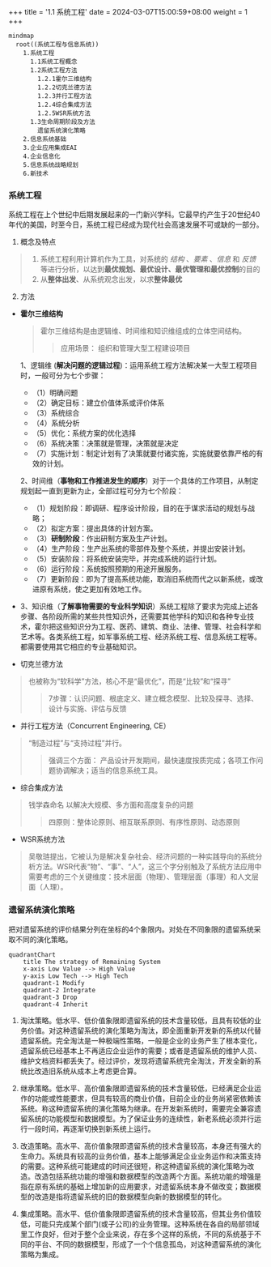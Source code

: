 +++
title = '1.1 系统工程'
date = 2024-03-07T15:00:59+08:00
weight = 1
+++

```mermaid
mindmap
  root((系统工程与信息系统))
    1.系统工程
      1.1系统工程概念
      1.2系统工程方法
        1.2.1霍尔三维结构
        1.2.2切克兰德方法
        1.2.3并行工程方法
        1.2.4综合集成方法
        1.2.5WSR系统方法
      1.3生命周期阶段及方法
        遗留系统演化策略
    2.信息系统基础
    3.企业应用集成EAI
    4.企业信息化
    5.信息系统战略规划
    6.新技术
```

### 系统工程
系统工程在上个世纪中后期发展起来的一门新兴学科。它最早约产生于20世纪40年代的美国，时至今日，系统工程已经成为现代社会高速发展不可或缺的一部分。

1. 概念及特点
> 1. 系统工程利用计算机作为工具，对系统的 _结构_ 、_要素_ 、_信息_ 和 _反馈_ 等进行分析，以达到**最优规划、最优设计、最优管理和最优控制**的目的
> 2. 从**整体出发**、从系统观念出发，以求**整体最优**

2. 方法
- **霍尔三维结构**
    > 霍尔三维结构是由逻辑维、时间维和知识维组成的立体空间结构。
    >> 应用场景： 组织和管理大型工程建设项目

    1、逻辑维 (**解决问题的逻辑过程**)：运用系统工程方法解决某一大型工程项目时，一般可分为七个步骤：
    * （1）明确问题
    * （2）确定目标：建立价值体系或评价体系
    * （3）系统综合
    * （4）系统分析
    * （5）优化：系统方案的优化选择
    * （6）系统决策：决策就是管理，决策就是决定
    * （7）实施计划：制定计划有了决策就要付诸实施，实施就要依靠严格的有效的计划。


    2、时间维（**事物和工作推进发生的顺序**）对于一个具体的工作项目，从制定规划起一直到更新为止，全部过程可分为七个阶段：
    * （1）规划阶段：即调研、程序设计阶段，目的在于谋求活动的规划与战略；
    * （2）拟定方案：提出具体的计划方案。
    * （3）**研制阶段**：作出研制方案及生产计划。
    * （4）生产阶段：生产出系统的零部件及整个系统，并提出安装计划。
    * （5）安装阶段：将系统安装完毕，并完成系统的运行计划。
    * （6）运行阶段：系统按照预期的用途开展服务。
    * （7）更新阶段：即为了提高系统功能，取消旧系统而代之以新系统，或改进原有系统，使之更加有效地工作。
* 
    3、知识维（**了解事物需要的专业科学知识**）系统工程除了要求为完成上述各步骤、各阶段所需的某些共性知识外，还需要其他学科的知识和各种专业技术，霍尔把这些知识分为工程、医药、建筑、商业、法律、管理、社会科学和艺术等。各类系统工程，如军事系统工程、经济系统工程、信息系统工程等。都需要使用其它相应的专业基础知识。
- 切克兰德方法
> 也被称为“软科学”方法，核心不是“最优化”，而是“比较”和“探寻”
>> 7步骤：认识问题、根底定义、建立概念模型、比较及探寻、选择、设计与实施、评估与反馈
- 并行工程方法（Concurrent Engineering, CE）
> “制造过程”与“支持过程”并行。
>> 强调三个方面： 产品设计开发期间，最快速度按质完成；各项工作问题协调解决；适当的信息系统工具。
- 综合集成方法
> 钱学森命名 以解决大规模、多方面和高度复杂的问题
>> 四原则：整体论原则、相互联系原则、有序性原则、动态原则
- WSR系统方法
> 吴敬琏提出，它被认为是解决复杂社会、经济问题的一种实践导向的系统分析方法。WSR代表“物”、“事”、“人”，这三个字分别触及了系统方法应用中需要考虑的三个关键维度：技术层面（物理）、管理层面（事理）和人文层面（人理）。



### 遗留系统演化策略
把对遗留系统的评价结果分列在坐标的4个象限内。对处在不同象限的遗留系统采取不同的演化策略。

```mermaid
quadrantChart
    title The strategy of Remaining System
    x-axis Low Value --> High Value
    y-axis Low Tech --> High Tech
    quadrant-1 Modify
    quadrant-2 Integrate
    quadrant-3 Drop
    quadrant-4 Inherit

```
1. 淘汰策略。低水平、低价值象限即遗留系统的技术含量较低，且具有较低的业务价值。对这种遗留系统的演化策略为淘汰，即全面重新开发新的系统以代替遗留系统。完全淘汰是一种极端性策略，一般是企业的业务产生了根本变化，遗留系统已经基本上不再适应企业运作的需要；或者是遗留系统的维护人员、维护文档资料都丢失了。经过评价，发现将遗留系统完全淘汰，开发全新的系统比改造旧系统从成本上考虑更合算。

2. 继承策略。低水平、高价值象限即遗留系统的技术含量较低，已经满足企业运作的功能或性能要求，但具有较高的商业价值，目前企业的业务尚紧密依赖该系统。称这种遗留系统的演化策略为继承。在开发新系统时，需要完全兼容遗留系统的功能模型和数据模型。为了保证业务的连续性，新老系统必须并行运行一段时间，再逐渐切换到新系统上运行。

3. 改造策略。高水平、高价值象限即遗留系统的技术含量较高，本身还有强大的生命力。系统具有较高的业务价值，基本上能够满足企业业务运作和决策支持的需要。这种系统可能建成的时间还很短，称这种遗留系统的演化策略为改造。改造包括系统功能的增强和数据模型的改造两个方面。系统功能的增强是指在原有系统的基础上增加新的应用要求，对遗留系统本身不做改变；数据模型的改造是指将遗留系统的旧的数据模型向新的数据模型的转化。

4. 集成策略。高水平、低价值象限即遗留系统的技术含量较高，但其业务价值较低，可能只完成某个部门(或子公司)的业务管理。这种系统在各自的局部领域里工作良好，但对于整个企业来说，存在多个这样的系统，不同的系统基于不同的平台、不同的数据模型，形成了一个个信息孤岛，对这种遗留系统的演化策略为集成。





